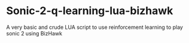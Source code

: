 # Sonic-2-q-learning-lua-bizhawk
A very basic and crude LUA script to use reinforcement learning to play sonic 2 using BizHawk
